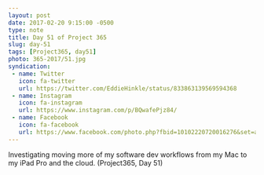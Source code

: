 ```yaml
---
layout: post
date: 2017-02-20 9:15:00 -0500
type: note
title: Day 51 of Project 365
slug: day-51
tags: [Project365, day51]
photo: 365-2017/51.jpg
syndication:
 - name: Twitter
   icon: fa-twitter
   url: https://twitter.com/EddieHinkle/status/833863139569594368
 - name: Instagram
   icon: fa-instagram
   url: https://www.instagram.com/p/BQwafePjz84/
 - name: Facebook
   icon: fa-facebook
   url: https://www.facebook.com/photo.php?fbid=10102220720016276&set=a.10102131355967546.1073741838.19506647
---
```

Investigating moving more of my software dev workflows from my Mac to my iPad Pro and the cloud. (Project365, Day 51)